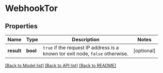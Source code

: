 # WebhookTor

## Properties
Name | Type | Description | Notes
------------ | ------------- | ------------- | -------------
**result** | **bool** | `true` if the request IP address is a known tor exit node, `false` otherwise.  | [optional] 

[[Back to Model list]](../README.md#documentation-for-models) [[Back to API list]](../README.md#documentation-for-api-endpoints) [[Back to README]](../README.md)

